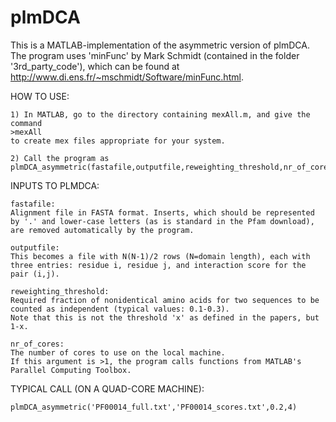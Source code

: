 # plmDCA

This is a MATLAB-implementation of the asymmetric version of plmDCA.
The program uses 'minFunc' by Mark Schmidt (contained in the folder '3rd_party_code'), which can be found at http://www.di.ens.fr/~mschmidt/Software/minFunc.html.


HOW TO USE:

	1) In MATLAB, go to the directory containing mexAll.m, and give the command 
	>mexAll 
	to create mex files appropriate for your system.
  
	2) Call the program as
	plmDCA_asymmetric(fastafile,outputfile,reweighting_threshold,nr_of_cores)

 
INPUTS TO PLMDCA: 

	fastafile:
	Alignment file in FASTA format. Inserts, which should be represented by '.' and lower-case letters (as is standard in the Pfam download), are removed automatically by the program.

	outputfile:
	This becomes a file with N(N-1)/2 rows (N=domain length), each with three entries: residue i, residue j, and interaction score for the pair (i,j).

	reweighting_threshold:
	Required fraction of nonidentical amino acids for two sequences to be counted as independent (typical values: 0.1-0.3).
	Note that this is not the threshold 'x' as defined in the papers, but 1-x.
 	
	nr_of_cores:
	The number of cores to use on the local machine. 
	If this argument is >1, the program calls functions from MATLAB's Parallel Computing Toolbox.


TYPICAL CALL (ON A QUAD-CORE MACHINE):

	plmDCA_asymmetric('PF00014_full.txt','PF00014_scores.txt',0.2,4)

